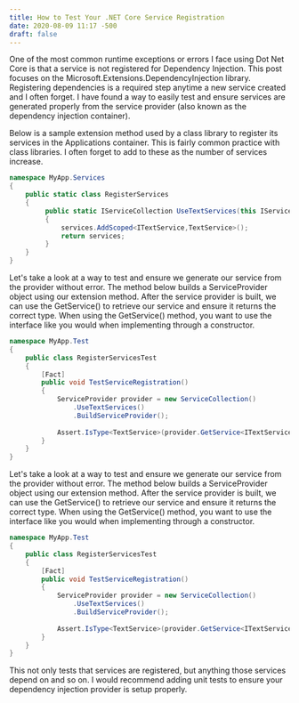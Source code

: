 ```yaml
---
title: How to Test Your .NET Core Service Registration
date: 2020-08-09 11:17 -500
draft: false
---
```


One of the most common runtime exceptions or errors I face using Dot Net
Core is that a service is not registered for Dependency Injection. This
post focuses on the Microsoft.Extensions.DependencyInjection library.
Registering dependencies is a required step anytime a new service created
and I often forget. I have found a way to easily test and ensure services
are generated properly from the service provider (also known as the 
dependency injection container).

Below is a sample extension method used by a class library to register 
its services in the Applications container. This is fairly common 
practice with class libraries. I often forget to add to these as the 
number of services increase.

```cs
namespace MyApp.Services
{
	public static class RegisterServices
    {
    	 public static IServiceCollection UseTextServices(this IServiceCollection services)
         {
             services.AddScoped<ITextService,TextService>();
         	 return services;
         }
    }
}
```

Let's take a look at a way to test and ensure we generate our service
from the provider without error. The method below builds a ServiceProvider
object using our extension method. After the service provider is built,
we can use the GetService<T>()  to retrieve our service and ensure it 
returns the correct type. When using the GetService<T>() method, you 
want to use the interface like you would when implementing through a
constructor. 

```cs
namespace MyApp.Test
{
	public class RegisterServicesTest
    {
        [Fact]
        public void TestServiceRegistration()
        {
        	ServiceProvider provider = new ServiceCollection()
                .UseTextServices()
                .BuildServiceProvider();
          
            Assert.IsType<TextService>(provider.GetService<ITextService>());
        }
    }
}
```

Let's take a look at a way to test and ensure we generate our service
from the provider without error. The method below builds a 
ServiceProvider object using our extension method. After the service
provider is built, we can use the GetService<T>()  to retrieve our
service and ensure it returns the correct type. When using the
GetService<T>() method, you want to use the interface like you
would when implementing through a constructor. 

```cs
namespace MyApp.Test
{
	public class RegisterServicesTest
    {
        [Fact]
        public void TestServiceRegistration()
        {
        	ServiceProvider provider = new ServiceCollection()
                .UseTextServices()
                .BuildServiceProvider();
          
            Assert.IsType<TextService>(provider.GetService<ITextService>());
        }
    }
}
```

This not only tests that services are registered, but anything those
services depend on and so on. I would recommend adding unit tests to
ensure your dependency injection provider is setup properly.

